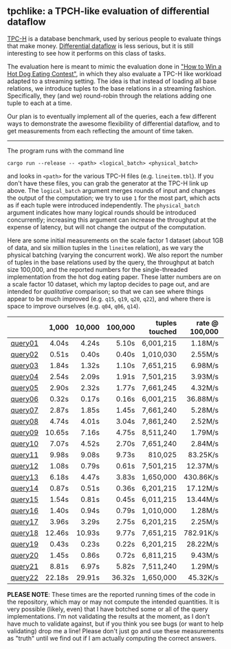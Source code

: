 ## tpchlike: a TPCH-like evaluation of differential dataflow

[TPC-H](http://www.tpc.org/tpch/) is a database benchmark, used by serious people to evaluate things that make money. [Differential dataflow](https://github.com/frankmcsherry/differential-dataflow) is less serious, but it is still interesting to see how it performs on this class of tasks.

The evaluation here is meant to mimic the evaluation done in ["How to Win a Hot Dog Eating Contest"](https://infoscience.epfl.ch/record/218203/files/sigmod2016-cr.pdf?version=1), in which they also evaluate a TPC-H like workload adapted to a streaming setting. The idea is that instead of loading all base relations, we introduce tuples to the base relations in a streaming fashion. Specifically, they (and we) round-robin through the relations adding one tuple to each at a time. 

Our plan is to eventually implement all of the queries, each a few different ways to demonstrate the awesome flexibility of differential dataflow, and to get measurements from each reflecting the amount of time taken. 

---

The program runs with the command line

    cargo run --release -- <path> <logical_batch> <physical_batch>

and looks in `<path>` for the various TPC-H files (e.g. `lineitem.tbl`). If you don't have these files, you can grab the generator at the TPC-H link up above. The `logical_batch` argument merges rounds of input and changes the output of the computation; we try to use `1` for the most part, which acts as if each tuple were introduced independently. The `physical_batch` argument indicates how many logical rounds should be introduced concurrently; increasing this argument can increase the throughput at the expense of latency, but will not change the output of the computation.

Here are some initial measurements on the scale factor 1 dataset (about 1GB of data, and six million tuples in the `lineitem` relation), as we vary the physical batching (varying the concurrent work). We also report the number of tuples in the base relations used by the query, the throughput at batch size 100,000, and the reported numbers for the single-threaded implementation from the hot dog eating paper. These latter numbers are on a scale factor 10 dataset, which my laptop decides to page out, and are intended for *qualitative* comparison; so that we can see where things appear to be much improved (e.g. `q15`, `q19`, `q20`, `q22`), and where there is space to improve ourselves (e.g. `q04`, `q06`, `q14`). 

|                                     |  1,000 | 10,000 | 100,000 | tuples touched | rate @ 100,000 | [Hot Dog](https://infoscience.epfl.ch/record/218203/files/sigmod2016-cr.pdf?version=1) |
|------------------------------------:|-------:|-------:|--------:|---------------:|---------------:|----------:|
| [query01](./src/queries/query01.rs) |  4.04s |  4.24s |   5.10s |      6,001,215 |        1.18M/s |   1.27M/s |
| [query02](./src/queries/query02.rs) |  0.51s |  0.40s |   0.40s |      1,010,030 |        2.55M/s | 756.61K/s |
| [query03](./src/queries/query03.rs) |  1.84s |  1.32s |   1.10s |      7,651,215 |        6.98M/s |   3.74M/s |
| [query04](./src/queries/query04.rs) |  2.54s |  2.09s |   1.91s |      7,501,215 |        3.93M/s |  10.08M/s |
| [query05](./src/queries/query05.rs) |  2.90s |  2.32s |   1.77s |      7,661,245 |        4.32M/s | 584.26K/s |
| [query06](./src/queries/query06.rs) |  0.32s |  0.17s |   0.16s |      6,001,215 |       36.88M/s | 138.33M/s |
| [query07](./src/queries/query07.rs) |  2.87s |  1.85s |   1.45s |      7,661,240 |        5.28M/s | 650.65K/s |
| [query08](./src/queries/query08.rs) |  4.74s |  4.01s |   3.04s |      7,861,240 |        2.52M/s |  91.22K/s |
| [query09](./src/queries/query09.rs) | 10.65s |  7.16s |   4.75s |      8,511,240 |        1.79M/s | 104.37K/s |
| [query10](./src/queries/query10.rs) |  7.07s |  4.52s |   2.70s |      7,651,240 |        2.84M/s |   2.89M/s |
| [query11](./src/queries/query11.rs) |  9.98s |  9.08s |   9.73s |        810,025 |       83.25K/s |     768/s |
| [query12](./src/queries/query12.rs) |  1.08s |  0.79s |   0.61s |      7,501,215 |       12.37M/s |   8.68M/s |
| [query13](./src/queries/query13.rs) |  6.18s |  4.47s |   3.83s |      1,650,000 |      430.86K/s | 779.52K/s |
| [query14](./src/queries/query14.rs) |  0.87s |  0.51s |   0.36s |      6,201,215 |       17.12M/s |  33.04M/s |
| [query15](./src/queries/query15.rs) |  1.54s |  0.81s |   0.45s |      6,011,215 |       13.44M/s |      17/s |
| [query16](./src/queries/query16.rs) |  1.40s |  0.94s |   0.79s |      1,010,000 |        1.28M/s | 123.94K/s |
| [query17](./src/queries/query17.rs) |  3.96s |  3.29s |   2.75s |      6,201,215 |        2.25M/s | 379.30K/s |
| [query18](./src/queries/query18.rs) | 12.46s | 10.93s |   9.77s |      7,651,215 |      782.91K/s |   1.13M/s |
| [query19](./src/queries/query19.rs) |  0.43s |  0.23s |   0.22s |      6,201,215 |       28.22M/s |   1.95M/s |
| [query20](./src/queries/query20.rs) |  1.45s |  0.86s |   0.72s |      6,811,215 |        9.43M/s |     977/s |
| [query21](./src/queries/query21.rs) |  8.81s |  6.97s |   5.82s |      7,511,240 |        1.29M/s | 836.80K/s |
| [query22](./src/queries/query22.rs) | 22.18s | 29.91s |  36.32s |      1,650,000 |       45.32K/s |     189/s |

**PLEASE NOTE**: These times are the reported running times of the code in the repository, which may or may not compute the intended quantities. It is very possible (likely, even) that I have botched some or all of the query implementations. I'm not validating the results at the moment, as I don't have much to validate against, but if you think you see bugs (or want to help validating) drop me a line! Please don't just go and use these measurements as "truth" until we find out if I am actually computing the correct answers.
